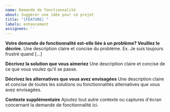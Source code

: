 ```yaml
---
name: Demande de fonctionnalité
about: Suggérer une idée pour ce projet
title: "[FEATURE] "
labels: enhancement
assignees: ''
---
```


**Votre demande de fonctionnalité est-elle liée à un problème? Veuillez le décrire.**
Une description claire et concise du problème. Ex. Je suis toujours frustré quand [...]

**Décrivez la solution que vous aimeriez**
Une description claire et concise de ce que vous voulez qu'il se passe.

**Décrivez les alternatives que vous avez envisagées**
Une description claire et concise de toutes les solutions ou fonctionnalités alternatives que vous avez envisagées.

**Contexte supplémentaire**
Ajoutez tout autre contexte ou captures d'écran concernant la demande de fonctionnalité ici.